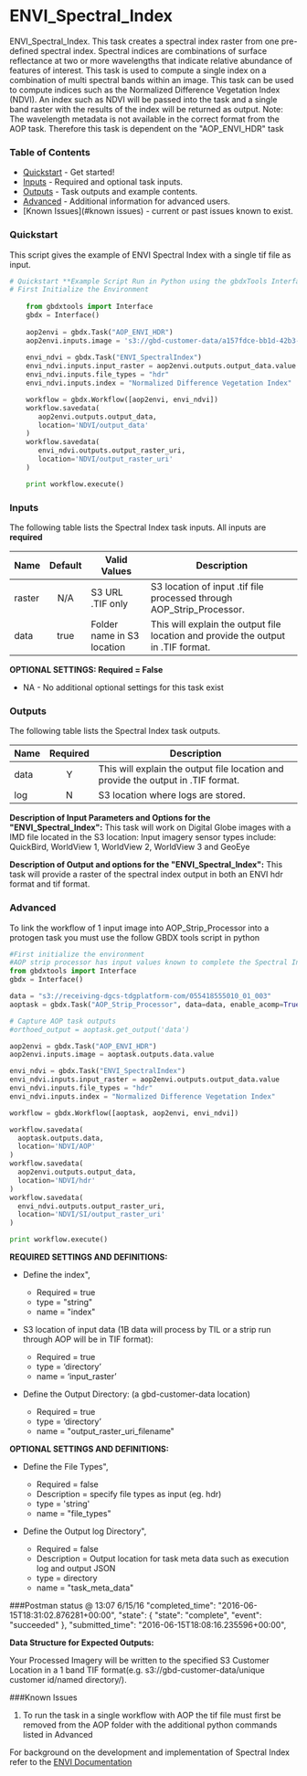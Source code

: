 # ENVI_Spectral_Index

ENVI_Spectral_Index. This task creates a spectral index raster from one pre-defined spectral index. Spectral indices are combinations of surface reflectance at two or more wavelengths that indicate relative abundance of features of interest. This task is used to compute a single index on a combination of multi spectral bands within an image. This task can be used to compute indices such as the Normalized Difference Vegetation Index (NDVI). An index such as NDVI will be passed into the task and a single band raster with the results of the index will be returned as output.
Note:  The wavelength metadata is not available in the correct format from the AOP task. Therefore this task is dependent on the "AOP_ENVI_HDR" task  

### Table of Contents
 * [Quickstart](#quickstart) - Get started!
 * [Inputs](#inputs) - Required and optional task inputs.
 * [Outputs](#outputs) - Task outputs and example contents.
 * [Advanced](#advanced) - Additional information for advanced users.
 * [Known Issues](#known issues) - current or past issues known to exist.

### Quickstart

This script gives the example of ENVI Spectral Index with a single tif file as input. 

```python
# Quickstart **Example Script Run in Python using the gbdxTools InterfaceExample producing a single band vegetation mask from a tif file.
# First Initialize the Environment
	
    from gbdxtools import Interface
    gbdx = Interface()
    
    aop2envi = gbdx.Task("AOP_ENVI_HDR")
    aop2envi.inputs.image = 's3://gbd-customer-data/a157fdce-bb1d-42b3-96a9-66942896a787/denver_aop'
    
	envi_ndvi = gbdx.Task("ENVI_SpectralIndex")
    envi_ndvi.inputs.input_raster = aop2envi.outputs.output_data.value
    envi_ndvi.inputs.file_types = "hdr"
    envi_ndvi.inputs.index = "Normalized Difference Vegetation Index"

    workflow = gbdx.Workflow([aop2envi, envi_ndvi])
    workflow.savedata(
       aop2envi.outputs.output_data,
       location='NDVI/output_data'
    )
    workflow.savedata(
       envi_ndvi.outputs.output_raster_uri,
       location='NDVI/output_raster_uri'
    )

    print workflow.execute()
```
	
### Inputs	

The following table lists the Spectral Index task inputs.
All inputs are **required**

Name                     |       Default         |        Valid Values             |   Description
-------------------------|:---------------------:|---------------------------------|-----------------
raster                   |          N/A          | S3 URL   .TIF only              | S3 location of input .tif file processed through AOP_Strip_Processor.
data                     |         true          | Folder name in S3 location      | This will explain the output file location and provide the output in .TIF format.

**OPTIONAL SETTINGS: Required = False**

* NA - No additional optional settings for this task exist


### Outputs

The following table lists the Spectral Index task outputs.

Name | Required |   Description
-----|:--------:|-----------------
data |     Y    | This will explain the output file location and provide the output in .TIF format.
log  |     N    | S3 location where logs are stored.


**Description of Input Parameters and Options for the "ENVI_Spectral_Index":**
This task will work on Digital Globe images with a IMD file located in the S3 location: 
Input imagery sensor types include: QuickBird, WorldView 1, WorldView 2, WorldView 3 and GeoEye

**Description of Output and options for the "ENVI_Spectral_Index":**
This task will provide a raster of the spectral index output in both an ENVI hdr format and tif format. 

### Advanced
To link the workflow of 1 input image into AOP_Strip_Processor into a protogen task you must use the follow GBDX tools script in python

```python
#First initialize the environment 
#AOP strip processor has input values known to complete the Spectral Index task
from gbdxtools import Interface
gbdx = Interface()

data = "s3://receiving-dgcs-tdgplatform-com/055418555010_01_003"
aoptask = gbdx.Task("AOP_Strip_Processor", data=data, enable_acomp=True, enable_pansharpen=False, enable_dra=False, bands='MS')

# Capture AOP task outputs 
#orthoed_output = aoptask.get_output('data')

aop2envi = gbdx.Task("AOP_ENVI_HDR")
aop2envi.inputs.image = aoptask.outputs.data.value

envi_ndvi = gbdx.Task("ENVI_SpectralIndex")
envi_ndvi.inputs.input_raster = aop2envi.outputs.output_data.value
envi_ndvi.inputs.file_types = "hdr"
envi_ndvi.inputs.index = "Normalized Difference Vegetation Index"

workflow = gbdx.Workflow([aoptask, aop2envi, envi_ndvi])

workflow.savedata(
  aoptask.outputs.data,
  location='NDVI/AOP'
)
workflow.savedata(
  aop2envi.outputs.output_data,
  location='NDVI/hdr'
)
workflow.savedata(
  envi_ndvi.outputs.output_raster_uri,
  location='NDVI/SI/output_raster_uri'
)

print workflow.execute()

```
**REQUIRED SETTINGS AND DEFINITIONS:**

* Define the index",
    * Required = true      
    * type = "string"
    * name =  "index"

* S3 location of input data (1B data will process by TIL or a strip run through AOP will be in TIF format):
    * Required = true
    * type = ‘directory’
    * name = ‘input_raster’

* Define the Output Directory: (a gbd-customer-data location)
    * Required = true
    * type = ‘directory’
    * name = "output_raster_uri_filename"


**OPTIONAL SETTINGS AND DEFINITIONS:**

* Define the File Types",
    * Required = false 
	* Description = specify file types as input (eg. hdr)
    * type = 'string'
    * name =  "file_types"

* Define the Output log Directory",
    * Required = false 
	* Description = Output location for task meta data such as execution log and output JSON
    * type = directory
    * name =  "task_meta_data"

###Postman status @ 13:07 6/15/16
  "completed_time": "2016-06-15T18:31:02.876281+00:00",
  "state": {
    "state": "complete",
    "event": "succeeded"
  },
  "submitted_time": "2016-06-15T18:08:16.235596+00:00",


**Data Structure for Expected Outputs:**

Your Processed Imagery will be written to the specified S3 Customer Location in a 1 band TIF format(e.g.  s3://gbd-customer-data/unique customer id/named directory/).  

###Known Issues
1) To run the task in a single workflow with AOP the tif file must first be removed from the AOP folder with the additional python commands listed in Advanced


For background on the development and implementation of Spectral Index refer to the [ENVI Documentation](https://www.harrisgeospatial.com/docs/spectralindices.html)

